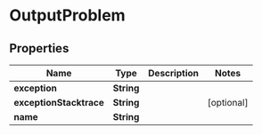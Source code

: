 

# OutputProblem

## Properties

Name | Type | Description | Notes
------------ | ------------- | ------------- | -------------
**exception** | **String** |  | 
**exceptionStacktrace** | **String** |  |  [optional]
**name** | **String** |  | 



